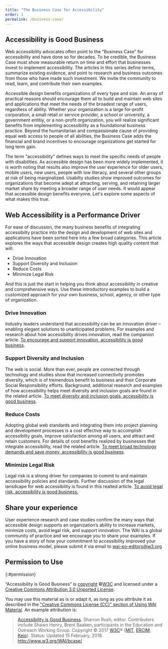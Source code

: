 ```yaml
---
title: "The Business Case for Accessibility"
order: 1
permalink: /business-case/
---
```


## Accessibility is Good Business

Web accessibility advocates often point to the “Business Case” for accessibility and have done so for decades. To be credible, the Business Case must show measurable return on time and effort that businesses invest to implement accessibility. The articles in this series define terms, summarize existing evidence, and point to research and business outcomes from those who have made such investment. We invite the community to read, learn, and contribute their own examples.  

Accessible design benefits organizations of every type and size. An array of practical reasons should encourage them all to build and maintain web sites and applications that meet the needs of the broadest range of users, regardless of ability. Whether your organization is a large for-profit corporation, a small retail or service provider, a school or university, a government entitiy, or a non-profit organization, you will realize significant benefits from implementing accessibility as a foundational business practice. Beyond the humanitarian and compassionate cause of providing equal web access to people of all abilities, the Business Case adds the financial and brand incentives to encourage organizations get started for long term gain. 

The term "accessibility" defines ways to meet the specific needs of people with disabilities. As accessible design has been more widely implemented, it is worth noting that results also improve the user experience for older users, mobile users, new users, people with low literacy, and several other groups at risk of being marginalized. Usabilty studies show improved outcomes for organizations that become adept at attracting, serving, and retaining larger market share by meeting a broader range of user needs. It would appear that accessible design benefits everyone. Let's explore some aspects of what makes this true.

## Web Accessibility is a Performance Driver 

For ease of discussion, the many business benefits of integrating accessibilty practice into the design and development of web sites and applications have been sorted here into a few broad categories. This article explores the ways that accessible design creates high quality content that will:
* Drive Innovation
* Support Diversity and Inclusion
* Reduce Costs 
* Minimize Legal Risk

And this is just the start in helping you think about accessibility in creative and comprehensive ways. Use these introductory examples to build a customized approach for your own business, school, agency, or other type of organization. 

### Drive Innovation
Industry leaders understand that accessibility can be an innovation driver – enabling elegant solutions to unanticipated problems. For examples and research about how accessibility drives innovation, read the companion article.  [To encourage and support innovation, accessibility is good business](https://w3c.github.io/wai-bcase/business-case/drive-innovation/).

### Support Diversity and Inclusion
The web is social. More than ever, people are connected through technology and studies show that increased connectivity promotes diversity, which is of tremendous benefit to business and their Corporate Social Responsibility efforts. Background, additional research and examples of how accessibility helps meet diversity and inclusion goals are found in the related article. [To meet diversity and inclusion goals, accessibility is good business](https://w3c.github.io/wai-bcase/business-case/diversity-inclusion/).

### Reduce Costs
Adopting global web standards and integrating them into project planning and development processes is a cost effective way to accomplish accessiblity goals, improve satisfaction among all users, and attract and retain customers. For details of cost benefits realized by businesses that integrate accessibility, read the related article. [To meet broad technology demands and save money, accessibility is good business](https://w3c.github.io/wai-bcase/business-case/align-with-standards/).

### Minimize Legal Risk
Legal risk is a strong driver for companies to commit to and maintain accessibility policies and standards. Further discussion of the legal lansdcape for web accessibility is found in this realted article. [To avoid legal risk, accessibility is good business.](https://w3c.github.io/wai-bcase/business-case/legal-risk/)


## Share your experience
User experience research and case studies confirm the many ways that accessible design supports an organization’s ability to increase markets, minimize costs, avoid legal risk, and support innovation. The WAI is a global community of practice and we encourage you to share your examples. If you have a story of how your commitment to accessibility improved your online business model, please submit it via email to wai-eo-editors@w3.org 


## Permission to Use
{:#permission}

“Accessibility is Good Business” is [copyright](http://www.w3.org/Consortium/Legal/ipr-notice#Copyright) ©[W3C](http://www.w3.org/) and licensed under a [Creative Commons Attribution 3.0 Unported License](http://creativecommons.org/licenses/by/3.0/).

You may use this material as is or adapt it, as long as you attribute it as described in the ["Creative Commons License (CC)" section of Using WAI Material](http://www.w3.org/WAI/about/usingWAImaterial#cc). An example attribution is:

> [Accessibility is Good Business](http://www.w3.org/WAI/bcase/). Sharron Rush, editor. Contributors include Shawn Henry, Brent Baaken, participants in the Education and Outreach Working Group. Copyright © 2017 [W3C](http://www.w3.org/)®
> ([MIT](http://www.csail.mit.edu/), [ERCIM](http://www.ercim.eu/),
> [Keio](http://www.keio.ac.jp/)). Status: Updated 15 February, 2018.
> <http://www.w3.org/WAI/bcase/>

